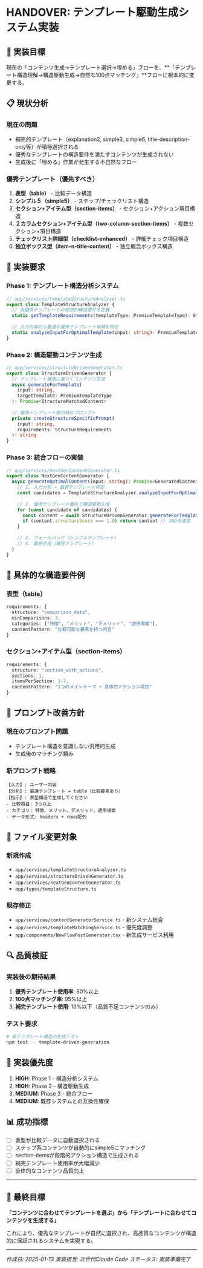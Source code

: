# HANDOVER: テンプレート駆動生成システム実装

## 🎯 実装目標

現在の「コンテンツ生成→テンプレート選択→埋める」フローを、**「テンプレート構造理解→構造駆動生成→自然な100点マッチング」**フローに根本的に変更する。

## 📋 現状分析

### 現在の問題
- 補完的テンプレート（explanation2, simple3, simple6, title-description-only等）が積極選択される
- 優秀なテンプレートの構造要件を満たすコンテンツが生成されない
- 生成後に「埋める」作業が発生する不自然なフロー

### 優秀テンプレート（優先すべき）
1. **表型（table）** - 比較データ構造
2. **シンプル５（simple5）** - ステップ/チェックリスト構造  
3. **セクション+アイテム型（section-items）** - セクション+アクション項目構造
4. **２カラムセクション+アイテム型（two-column-section-items）** - 複数セクション+項目構造
5. **チェックリスト詳細型（checklist-enhanced）** - 詳細チェック項目構造
6. **独立ボックス型（item-n-title-content）** - 独立概念ボックス構造

## 🔧 実装要求

### Phase 1: テンプレート構造分析システム
```typescript
// app/services/templateStructureAnalyzer.ts
export class TemplateStructureAnalyzer {
  // 各優秀テンプレートの理想的構造要件を定義
  static getTemplateRequirements(templateType: PremiumTemplateType): StructureRequirements
  
  // 入力内容から最適な優秀テンプレート候補を特定
  static analyzeInputForOptimalTemplate(input: string): PremiumTemplateCandidate[]
}
```

### Phase 2: 構造駆動コンテンツ生成
```typescript
// app/services/structureDrivenGenerator.ts
export class StructureDrivenGenerator {
  // テンプレート構造に基づくコンテンツ生成
  async generateForTemplate(
    input: string, 
    targetTemplate: PremiumTemplateType
  ): Promise<StructureMatchedContent>
  
  // 優秀テンプレート用の特化プロンプト
  private createStructureSpecificPrompt(
    input: string, 
    requirements: StructureRequirements
  ): string
}
```

### Phase 3: 統合フローの実装
```typescript
// app/services/nextGenContentGenerator.ts
export class NextGenContentGenerator {
  async generateOptimalContent(input: string): Promise<GeneratedContent> {
    // 1. 入力分析 → 最適テンプレート特定
    const candidates = TemplateStructureAnalyzer.analyzeInputForOptimalTemplate(input)
    
    // 2. 優秀テンプレート優先で構造駆動生成
    for (const candidate of candidates) {
      const content = await StructureDrivenGenerator.generateForTemplate(input, candidate.type)
      if (content.structureScore === 1.0) return content // 100点達成
    }
    
    // 3. フォールバック（シンプルテンプレート）
    // 4. 最終手段（補完テンプレート）
  }
}
```

## 📝 具体的な構造要件例

### 表型（table）
```typescript
requirements: {
  structure: "comparison_data",
  minComparisons: 3,
  categories: ["特徴", "メリット", "デメリット", "適用場面"],
  contentPattern: "比較可能な要素を持つ内容"
}
```

### セクション+アイテム型（section-items）
```typescript
requirements: {
  structure: "section_with_actions",
  sections: 1,
  itemsPerSection: 3-7,
  contentPattern: "1つのメインテーマ + 具体的アクション項目"
}
```

## 🎯 プロンプト改善方針

### 現在のプロンプト問題
- テンプレート構造を意識しない汎用的生成
- 生成後のマッチング頼み

### 新プロンプト戦略
```
【入力】: ユーザー内容
【分析】: 最適テンプレート = table（比較要素あり）
【指示】: 表型構造で生成してください
- 比較項目: 3つ以上
- カテゴリ: 特徴、メリット、デメリット、適用場面
- データ形式: headers + rows配列
```

## 📁 ファイル変更対象

### 新規作成
- `app/services/templateStructureAnalyzer.ts`
- `app/services/structureDrivenGenerator.ts`  
- `app/services/nextGenContentGenerator.ts`
- `app/types/templateStructure.ts`

### 既存修正
- `app/services/contentGeneratorService.ts` - 新システム統合
- `app/services/templateMatchingService.ts` - 優先度調整
- `app/components/NewFlowPostGenerator.tsx` - 新生成サービス利用

## 🔍 品質検証

### 実装後の期待結果
1. **優秀テンプレート使用率**: 80%以上
2. **100点マッチング率**: 95%以上  
3. **補完テンプレート使用**: 10%以下（品質不足コンテンツのみ）

### テスト要求
```bash
# 各テンプレート構造の生成テスト
npm test -- template-driven-generation
```

## 🚀 実装優先度

1. **HIGH**: Phase 1 - 構造分析システム
2. **HIGH**: Phase 2 - 構造駆動生成  
3. **MEDIUM**: Phase 3 - 統合フロー
4. **MEDIUM**: 既存システムとの互換性確保

## 📊 成功指標

- [ ] 表型が比較データに自動選択される
- [ ] ステップ系コンテンツが自動的にsimple5にマッチング
- [ ] section-itemsが段階的アクション構造で生成される
- [ ] 補完テンプレート使用率が大幅減少
- [ ] 全体的なコンテンツ品質向上

---

## 🎉 最終目標

**「コンテンツに合わせてテンプレートを選ぶ」から「テンプレートに合わせてコンテンツを生成する」**

これにより、優秀なテンプレートが自然に選択され、高品質なコンテンツが構造的に保証されるシステムを実現する。

---
*作成日: 2025-01-13*
*実装担当: 次世代Claude Code*
*ステータス: 実装準備完了*